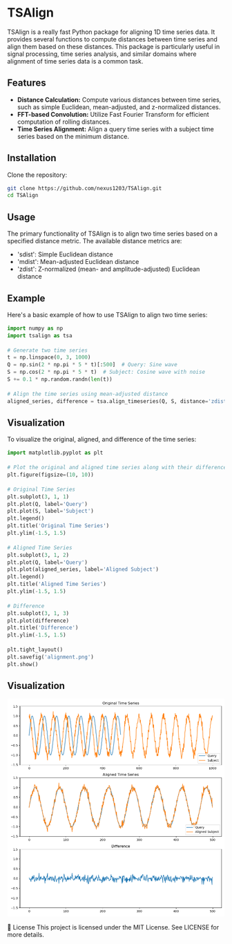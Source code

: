 # TSAlign

TSAlign is a really fast Python package for aligning 1D time series data. It provides several functions to compute distances between time series and align them based on these distances. This package is particularly useful in signal processing, time series analysis, and similar domains where alignment of time series data is a common task.

## Features

- **Distance Calculation:** Compute various distances between time series, such as simple Euclidean, mean-adjusted, and z-normalized distances.
- **FFT-based Convolution:** Utilize Fast Fourier Transform for efficient computation of rolling distances.
- **Time Series Alignment:** Align a query time series with a subject time series based on the minimum distance.

## Installation

Clone the repository:

```bash
git clone https://github.com/nexus1203/TSAlign.git
cd TSAlign
```

## Usage
The primary functionality of TSAlign is to align two time series based on a specified distance metric. The available distance metrics are:

- 'sdist': Simple Euclidean distance
- 'mdist': Mean-adjusted Euclidean distance
- 'zdist': Z-normalized (mean- and amplitude-adjusted) Euclidean distance

## Example
Here's a basic example of how to use TSAlign to align two time series:

```python
import numpy as np
import tsalign as tsa

# Generate two time series
t = np.linspace(0, 3, 1000)
Q = np.sin(2 * np.pi * 5 * t)[:500]  # Query: Sine wave
S = np.cos(2 * np.pi * 5 * t)  # Subject: Cosine wave with noise
S += 0.1 * np.random.randn(len(t))

# Align the time series using mean-adjusted distance
aligned_series, difference = tsa.align_timeseries(Q, S, distance='zdist')
```
## Visualization
To visualize the original, aligned, and difference of the time series:
```python
import matplotlib.pyplot as plt

# Plot the original and aligned time series along with their difference
plt.figure(figsize=(10, 10))

# Original Time Series
plt.subplot(3, 1, 1)
plt.plot(Q, label='Query')
plt.plot(S, label='Subject')
plt.legend()
plt.title('Original Time Series')
plt.ylim(-1.5, 1.5)

# Aligned Time Series
plt.subplot(3, 1, 2)
plt.plot(Q, label='Query')
plt.plot(aligned_series, label='Aligned Subject')
plt.legend()
plt.title('Aligned Time Series')
plt.ylim(-1.5, 1.5)

# Difference
plt.subplot(3, 1, 3)
plt.plot(difference)
plt.title('Difference')
plt.ylim(-1.5, 1.5)

plt.tight_layout()
plt.savefig('alignment.png')
plt.show()
```

## Visualization
![image](https://github.com/nexus1203/TSAlign/blob/main/examples/figures/alignment.png)

:memo: License
This project is licensed under the MIT License. See LICENSE for more details.
